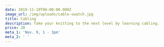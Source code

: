 ```yaml
---
date: 2019-11-10T06:00:00.000Z
image_url: /img/uploads/cable-swatch.jpg
title: Cabling
description: Take your knitting to the next level by learning cabling.
price: 20
meta_1: 'Nov. 9, 1 - 3pm'
meta_2: ' '
---
```


